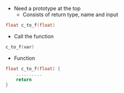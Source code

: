 * Need a prototype at the top
	* Consists of return type, name and input
```c
float c_to_f(float)
```
* Call the function
```c
c_to_f(var)
```
* Function
```c
float c_to_f(float) {
	..........
	return
} 
```